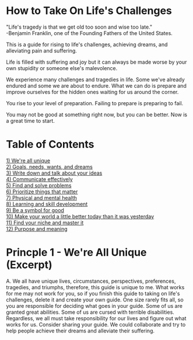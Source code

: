 # How to Take On Life's Challenges
"Life's tragedy is that we get old too soon and wise too late."  
-Benjamin Franklin, one of the Founding Fathers of the United States.

This is a guide for rising to life's challenges, achieving dreams, and alleviating pain and suffering.

Life is filled with suffering and joy but it can always be made worse by your own stupidity or someone else's malevolence.

We experience many challenges and tragedies in life. Some we've already endured and some we are about to endure. What we can do is prepare and improve ourselves for the hidden ones waiting for us around the corner. 

You rise to your level of preparation. Failing to prepare is preparing to fail. 

You may not be good at something right now, but you can be better. Now is a great time to start.

# Table of Contents
[1) We're all unique](/TheGuide/WeAreAllUnique.md)  
[2) Goals, needs, wants, and dreams](/TheGuide/GoalsNeedsWantsDreams.md)  
[3) Write down and talk about your ideas](/TheGuide/WriteDownYourIdeas.md)  
[4) Communicate effectively](/TheGuide/CommunicateEffectively.md)  
[5) Find and solve problems](/TheGuide/FindAndSolveProblems.md)  
[6) Prioritize things that matter](/TheGuide/PrioritizeThingsThatMatter.md)  
[7) Physical and mental health](/TheGuide/PhysicalAndMentalHealth.md)  
[8) Learning and skill development](/TheGuide/LearningSkillDevelopment.md)  
[9) Be a symbol for good](/TheGuide/BeASymbolForGood.md)  
[10) Make your world a little better today than it was yesterday](/TheGuide/MakeYourWorldBetterToday.md)  
[11) Find your niche and master it](/TheGuide/FindYourNiche.md)  
[12) Purpose and meaning](/TheGuide/PurposeAndMeaning.md)  

# Princple 1 - We're All Unique (Excerpt)
A. We all have unique lives, circumstances, perspectives, preferences, tragedies, and triumphs, therefore, this guide is unique to me. What works for me may not work for you, so if you finish this guide to taking on life's challenges, delete it and create your own guide. One size rarely fits all, so you are responsible for deciding what goes in your guide. Some of us are granted great abilities. Some of us are cursed with terrible disabilities. Regardless, we all must take responsibility for our lives and figure out what works for us. Consider sharing your guide. We could collaborate and try to help people achieve their dreams and alleviate their suffering.
